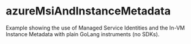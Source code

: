 # azureMsiAndInstanceMetadata
Example showing the use of Managed Service Identities and the In-VM Instance Metadata with plain GoLang instruments (no SDKs).
